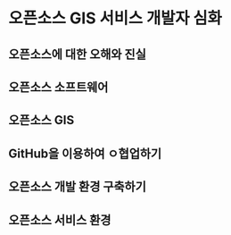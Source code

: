 # 오픈소스 GIS 서비스 개발자 심화
## 오픈소스에 대한 오해와 진실
## 오픈소스 소프트웨어
## 오픈소스 GIS
## GitHub을 이용하여 ㅇ협업하기
## 오픈소스 개발 환경 구축하기
## 오픈소스 서비스 환경 
